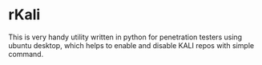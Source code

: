# rKali
This is very handy utility written in python for penetration testers using ubuntu desktop, which helps to enable and disable KALI repos with simple command.
